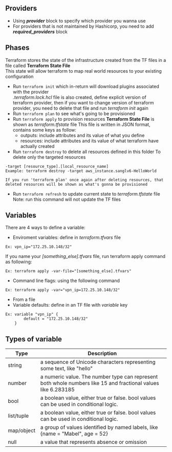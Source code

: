 ## Providers
* Using ***provider*** block to specify which provider you wanna use
* For providers that is not maintained by Hashicorp, you need to add ***required_providers*** block

## Phases
Terraform stores the state of the infrastructure created from the TF files in a file called **Terraform State File**\
This state will allow terraform to map real world resources to your existing configuration

* Run `terraform init` which in-return will download plugins associated with the provider\
  *.terraform.lock.hcl* file is also created, define explicit version of terraform provider, then if you want to change version of terraform provider, you need to delete that file and run *terraform init* again
* Run `terraform plan` to see what's going to be provisioned
* Run `terraform apply` to provision resources
    **Terraform State File** is shown as *terraform.tfstate* file
    This file is written in JSON format, contains some keys as follow:
    *   outputs: include attributes and its value of what you define
    *   resources: include attributes and its value of what terraform have actually created 
* Run `terraform destroy` to delete all resources defined in this folder
    To delete only the targeted resources
```
-target [resource_type].[local_resource_name] 
Example: terraform destroy -target aws_instance.sanglv6-HelloWorld
```
    If you run 'terraform plan' once again after deleting resources, that deleted resources will be shown as what's gonna be provisioned
* Run `terraform refresh` to update current state to *terraform.tfstate* file
    Note: run this command will not update the TF files

## Variables
There are 4 ways to define a variable:
*   Enviroment variables: define in *terraform.tfvars* file
```
Ex: vpn_ip="172.25.10.148/32"
```
If you name your *[something_else].tfvars* file, run terraform apply command as following:
```
Ex: terraform apply -var-file="[something_else].tfvars"
```
*   Command line flags: using the following command
```
Ex: terraform apply -var="vpn_ip=172.25.10.148/32"
```
*   From a file
*   Variable defaults: define in an TF file with *variable* key
```
Ex: variable "vpn_ip" {
        default = "172.25.10.148/32"
    }
```

## Types of variable

| Type | Description |
| ------ | ------ |
| string | a sequence of Unicode characters representing some text, like "hello" |
| number | a numeric value. The number type can represent both whole numbers like 15 and fractional values like 6.283185 |
| bool | a boolean value, either true or false. bool values can be used in conditional logic. |
| list/tuple | a boolean value, either true or false. bool values can be used in conditional logic. |
| map/object | a group of values identified by named labels, like {name = "Mabel", age = 52} |
| null | a value that represents absence or omission |




